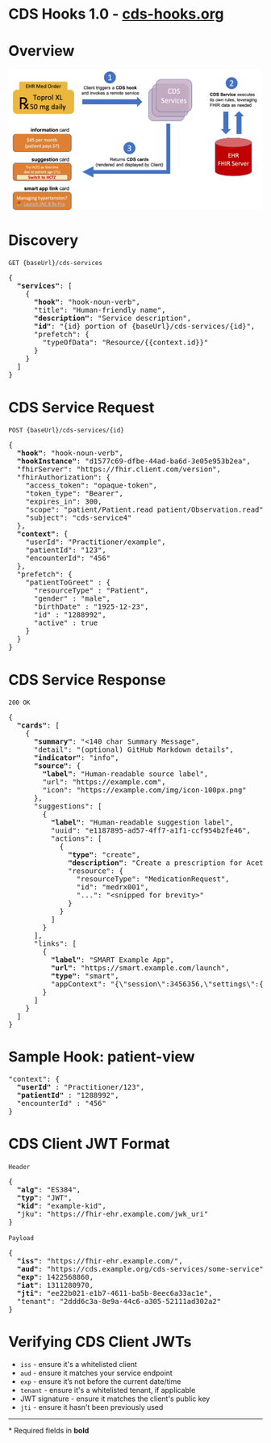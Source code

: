 # CDS Hooks 1.0 - [cds-hooks.org](https://cds-hooks.org)

# Overview

![alt text](https://raw.githubusercontent.com/cds-hooks/docs/master/docs/images/overview.png "Overview Diagram")

# Discovery

`GET {baseUrl}/cds-services`

<pre>
{
  <b>"services"</b>: [
    {
      <b>"hook"</b>: "hook-noun-verb",
      "title": "Human-friendly name",
      <b>"description"</b>: "Service description",
      <b>"id"</b>: "{id} portion of {baseUrl}/cds-services/{id}",
      "prefetch": {
        "typeOfData": "Resource/{{context.id}}"
      }
    }
  ]
}
</pre>

# CDS Service Request

`POST {baseUrl}/cds-services/{id}`

<pre>
{
  <b>"hook"</b>: "hook-noun-verb",
  <b>"hookInstance"</b>: "d1577c69-dfbe-44ad-ba6d-3e05e953b2ea",
  "fhirServer": "https://fhir.client.com/version",
  "fhirAuthorization": {
    "access_token": "opaque-token",
    "token_type": "Bearer",
    "expires_in": 300,
    "scope": "patient/Patient.read patient/Observation.read",
    "subject": "cds-service4"
  },
  <b>"context"</b>: {
    "userId": "Practitioner/example",
    "patientId": "123",
    "encounterId": "456"
  },
  "prefetch": {
    "patientToGreet" : {
      "resourceType" : "Patient",
      "gender" : "male",
      "birthDate" : "1925-12-23",
      "id" : "1288992",
      "active" : true
    }
  }
}
</pre>

# CDS Service Response

`200 OK`

<pre>
{
  <b>"cards"</b>: [
    {
      <b>"summary"</b>: "&lt;140 char Summary Message",
      "detail": "(optional) GitHub Markdown details",
      <b>"indicator"</b>: "info",
      <b>"source"</b>: {
        <b>"label"</b>: "Human-readable source label",
        "url": "https://example.com",
        "icon": "https://example.com/img/icon-100px.png"
      },
      "suggestions": [
        {
          <b>"label"</b>: "Human-readable suggestion label",
          "uuid": "e1187895-ad57-4ff7-a1f1-ccf954b2fe46",
          "actions": [
            {
              <b>"type"</b>: "create",
              <b>"description"</b>: "Create a prescription for Acetaminophen 250 MG",
              "resource": {
                "resourceType": "MedicationRequest",
                "id": "medrx001",
                "...": "&lt;snipped for brevity&gt;"
              }
            }
          ]
        }
      ],
      "links": [
        {
          <b>"label"</b>: "SMART Example App",
          <b>"url"</b>: "https://smart.example.com/launch",
          <b>"type"</b>: "smart",
          "appContext": "{\"session\":3456356,\"settings\":{\"module\":4235}}"
        }
      ]
    }
  ]
}
</pre>

# Sample Hook: patient-view

<pre>
"context": {
  <b>"userId"</b> : "Practitioner/123",
  <b>"patientId"</b> : "1288992",
  "encounterId" : "456"
}
</pre>

# CDS Client JWT Format

`Header`

<pre>
{
  <b>"alg"</b>: "ES384",
  <b>"typ"</b>: "JWT",
  <b>"kid"</b>: "example-kid",
  "jku": "https://fhir-ehr.example.com/jwk_uri"
}
</pre>

`Payload`
<pre>
{
  <b>"iss"</b>: "https://fhir-ehr.example.com/",
  <b>"aud"</b>: "https://cds.example.org/cds-services/some-service",
  <b>"exp"</b>: 1422568860,
  <b>"iat"</b>: 1311280970,
  <b>"jti"</b>: "ee22b021-e1b7-4611-ba5b-8eec6a33ac1e",
  "tenant": "2ddd6c3a-8e9a-44c6-a305-52111ad302a2"
}
</pre>

# Verifying CDS Client JWTs

* `iss` - ensure it's a whitelisted client
* `aud` - ensure it matches your service endpoint
* `exp` - ensure it’s not before the current date/time
* `tenant` - ensure it's a whitelisted tenant, if applicable
* JWT signature - ensure it matches the client's public key
* `jti` - ensure it hasn't been previously used

---

\* Required fields in **bold**